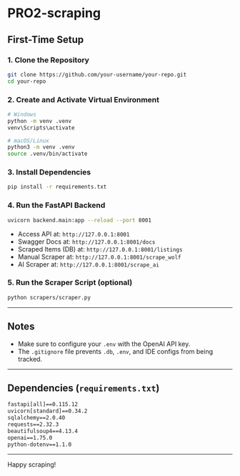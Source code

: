 # PRO2-scraping

## First-Time Setup

### 1. Clone the Repository

```bash
git clone https://github.com/your-username/your-repo.git
cd your-repo
```

### 2. Create and Activate Virtual Environment

```bash
# Windows
python -m venv .venv
venv\Scripts\activate

# macOS/Linux
python3 -m venv .venv
source .venv/bin/activate
```

### 3. Install Dependencies

```bash
pip install -r requirements.txt
```

### 4. Run the FastAPI Backend

```bash
uvicorn backend.main:app --reload --port 8001

```

- Access API at: `http://127.0.0.1:8001`
- Swagger Docs at: `http://127.0.0.1:8001/docs`
- Scraped Items (DB) at: `http://127.0.0.1:8001/listings`
- Manual Scraper at: `http://127.0.0.1:8001/scrape_wolf`
- AI Scraper at: `http://127.0.0.1:8001/scrape_ai`

### 5. Run the Scraper Script (optional)

```bash
python scrapers/scraper.py
```

---

## Notes

- Make sure to configure your `.env` with the OpenAI API key.
- The `.gitignore` file prevents `.db`, `.env`, and IDE configs from being tracked.

---

## Dependencies (`requirements.txt`)

```txt
fastapi[all]==0.115.12
uvicorn[standard]==0.34.2
sqlalchemy==2.0.40
requests==2.32.3
beautifulsoup4==4.13.4
openai==1.75.0
python-dotenv==1.1.0
```

---

Happy scraping!
